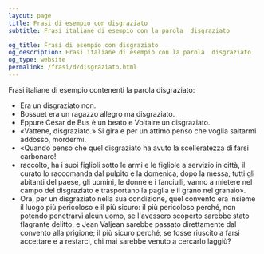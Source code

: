 ```yaml
---
layout: page
title: Frasi di esempio con disgraziato 
subtitle: Frasi italiane di esempio con la parola  disgraziato

og_title: Frasi di esempio con disgraziato 
og_description: Frasi italiane di esempio con la parola  disgraziato
og_type: website
permalink: /frasi/d/disgraziato.html
---
```


Frasi italiane di esempio contenenti la parola disgraziato:


- Era un disgraziato non.
- Bossuet era un ragazzo allegro ma disgraziato.
- Eppure César de Bus è un beato e Voltaire un disgraziato.
- «Vattene, disgraziato.» Si gira e per un attimo penso che voglia saltarmi addosso, mordermi.
- «Quando penso che quel disgraziato ha avuto la scelleratezza di farsi carbonaro!
- raccolto, ha i suoi figlioli sotto le armi e le figliole a servizio in città, il curato lo raccomanda dal pulpito e la domenica, dopo la messa, tutti gli abitanti del paese, gli uomini, le donne e i fanciulli, vanno a mietere nel campo del disgraziato e trasportano la paglia e il grano nel granaio».
- Ora, per un disgraziato nella sua condizione, quel convento era insieme il luogo più pericoloso e il più sicuro: il più pericoloso perché, non potendo penetrarvi alcun uomo, se l'avessero scoperto sarebbe stato flagrante delitto, e Jean Valjean sarebbe passato direttamente dal convento alla prigione; il più sicuro perché, se fosse riuscito a farsi accettare e a restarci, chi mai sarebbe venuto a cercarlo laggiù?
